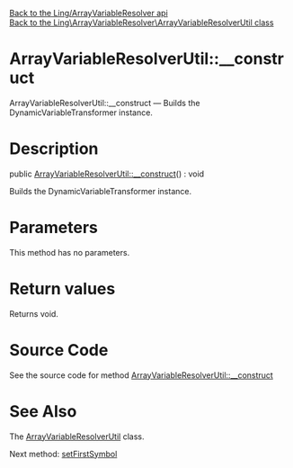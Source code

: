 [Back to the Ling/ArrayVariableResolver api](https://github.com/lingtalfi/ArrayVariableResolver/blob/master/doc/api/Ling/ArrayVariableResolver.md)<br>
[Back to the Ling\ArrayVariableResolver\ArrayVariableResolverUtil class](https://github.com/lingtalfi/ArrayVariableResolver/blob/master/doc/api/Ling/ArrayVariableResolver/ArrayVariableResolverUtil.md)


ArrayVariableResolverUtil::__construct
================



ArrayVariableResolverUtil::__construct — Builds the DynamicVariableTransformer instance.




Description
================


public [ArrayVariableResolverUtil::__construct](https://github.com/lingtalfi/ArrayVariableResolver/blob/master/doc/api/Ling/ArrayVariableResolver/ArrayVariableResolverUtil/__construct.md)() : void




Builds the DynamicVariableTransformer instance.




Parameters
================

This method has no parameters.


Return values
================

Returns void.








Source Code
===========
See the source code for method [ArrayVariableResolverUtil::__construct](https://github.com/lingtalfi/ArrayVariableResolver/blob/master/ArrayVariableResolverUtil.php#L84-L89)


See Also
================

The [ArrayVariableResolverUtil](https://github.com/lingtalfi/ArrayVariableResolver/blob/master/doc/api/Ling/ArrayVariableResolver/ArrayVariableResolverUtil.md) class.

Next method: [setFirstSymbol](https://github.com/lingtalfi/ArrayVariableResolver/blob/master/doc/api/Ling/ArrayVariableResolver/ArrayVariableResolverUtil/setFirstSymbol.md)<br>

